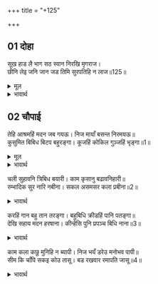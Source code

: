 +++
title = "+125"

+++


## 01 दोहा
सूख हाड लै भाग सठ स्वान निरखि मृगराज।  
छीनि लेइ जनि जान जड तिमि सुरपतिहि न लाज॥125॥  

<details><summary>मूल</summary>

सूख हाड लै भाग सठ स्वान निरखि मृगराज।  
छीनि लेइ जनि जान जड तिमि सुरपतिहि न लाज॥125॥  
</details>

<details><summary>भावार्थ</summary>

जैसे मूर्ख कुत्ता सिंह को देखकर सूखी हड्डी लेकर भागे और वह मूर्ख यह समझे कि कहीं उस हड्डी को सिंह छीन न ले, वैसे ही इन्द्र को (नारदजी मेरा राज्य छीन लेङ्गे, ऐसा सोचते) लाज नहीं आई॥125॥  
</details>





## 02 चौपाई
तेहि आश्रमहिं मदन जब गयऊ। निज मायाँ बसन्त निरमयऊ॥  
कुसुमित बिबिध बिटप बहुरङ्गा। कूजहिं कोकिल गुञ्जहिं भृङ्गा॥1॥  

<details><summary>मूल</summary>

तेहि आश्रमहिं मदन जब गयऊ। निज मायाँ बसन्त निरमयऊ॥  
कुसुमित बिबिध बिटप बहुरङ्गा। कूजहिं कोकिल गुञ्जहिं भृङ्गा॥1॥  
</details>

<details><summary>भावार्थ</summary>

जब कामदेव उस आश्रम में गया, तब उसने अपनी माया से वहाँ वसन्त ऋतु को उत्पन्न किया। तरह-तरह के वृक्षों पर रङ्ग-बिरङ्गे फूल खिल गए, उन पर कोयलें कूकने लगीं और भौंरे गुञ्जार करने लगे॥1॥  
</details>

चली सुहावनि त्रिबिध बयारी। काम कृसानु बढावनिहारी॥  
रम्भादिक सुर नारि नबीना। सकल असमसर कला प्रबीना॥2॥  

<details><summary>भावार्थ</summary>

कामाग्नि को भडकाने वाली तीन प्रकार की (शीतल, मन्द और सुगन्ध) सुहावनी हवा चलने लगी। रम्भा आदि नवयुवती देवाङ्गनाएँ, जो सब की सब कामकला में निपुण थीं,॥2॥  
</details>

करहिं गान बहु तान तरङ्गा। बहुबिधि क्रीडहिं पानि पतङ्गा॥  
देखि सहाय मदन हरषाना। कीन्हेसि पुनि प्रपञ्च बिधि नाना॥3॥  

<details><summary>भावार्थ</summary>

वे बहुत प्रकार की तानों की तरङ्ग के साथ गाने लगीं और हाथ में गेन्द लेकर नाना प्रकार के खेल खेलने लगीं। कामदेव अपने इन सहायकों को देखकर बहुत प्रसन्न हुआ और फिर उसने नाना प्रकार के मायाजाल किए॥3॥  
</details>

काम कला कछु मुनिहि न ब्यापी। निज भयँ डरेउ मनोभव पापी॥  
सीम कि चाँपि सकइ कोउ तासू। बड रखवार रमापति जासू॥4॥  

<details><summary>भावार्थ</summary>

परन्तु कामदेव की कोई भी कला मुनि पर असर न कर सकी। तब तो पापी कामदेव अपने ही (नाश के) भय से डर गया। लक्ष्मीपति भगवान जिसके बडे रक्षक हों, भला, उसकी सीमा (मर्यादा) को कोई दबा सकता है? ॥4॥
</details>

